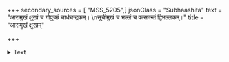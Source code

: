 +++
secondary_sources = [ "MSS_5205",]
jsonClass = "Subhaashita"
text = "आरामुखं क्षुरप्रं च गोपुच्छं चार्धचन्द्रकम्।  \nसूचीमुखं च भल्लं च वत्सदन्तं द्विभल्लकम्॥"
title = "आरामुखं क्षुरप्रम्"

+++

<details><summary>Text</summary>

आरामुखं क्षुरप्रं च गोपुच्छं चार्धचन्द्रकम्।  
सूचीमुखं च भल्लं च वत्सदन्तं द्विभल्लकम्॥
</details>
